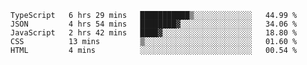 <!--START_SECTION:waka-->

```text
TypeScript   6 hrs 29 mins   ███████████▒░░░░░░░░░░░░░   44.99 %
JSON         4 hrs 54 mins   ████████▓░░░░░░░░░░░░░░░░   34.06 %
JavaScript   2 hrs 42 mins   ████▓░░░░░░░░░░░░░░░░░░░░   18.80 %
CSS          13 mins         ▒░░░░░░░░░░░░░░░░░░░░░░░░   01.60 %
HTML         4 mins          ░░░░░░░░░░░░░░░░░░░░░░░░░   00.54 %
```

<!--END_SECTION:waka-->


<!--
**Leorio21/Leorio21** is a ✨ _special_ ✨ repository because its `README.md` (this file) appears on your GitHub profile.

Here are some ideas to get you started:

- 🔭 I’m currently working on ...
- 🌱 I’m currently learning ...
- 👯 I’m looking to collaborate on ...
- 🤔 I’m looking for help with ...
- 💬 Ask me about ...
- 📫 How to reach me: ...
- 😄 Pronouns: ...
- ⚡ Fun fact: ...
-->
